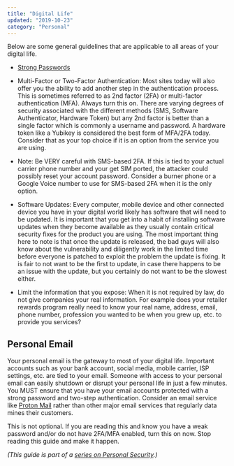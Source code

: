 ```yaml
---
title: "Digital Life"
updated: "2019-10-23"
category: "Personal"
---
```


Below are some general guidelines that are applicable to all areas of your digital life.

-   [Strong Passwords](/guides/passwords)

-   Multi-Factor or Two-Factor Authentication: Most sites today will also offer you the ability to add another step in the authentication process. This is sometimes referred to as 2nd factor (2FA) or multi-factor authentication (MFA). Always turn this on. There are varying degrees of security associated with the different methods (SMS, Software Authenticator, Hardware Token) but any 2nd factor is better than a single factor which is commonly a username and password. A hardware token like a Yubikey is considered the best form of MFA/2FA today. Consider that as your top choice if it is an option from the service you are using.

-   Note: Be VERY careful with SMS-based 2FA. If this is tied to your actual carrier phone number and your get SIM ported, the attacker could possibly reset your account password. Consider a burner phone or a Google Voice number to use for SMS-based 2FA when it is the only option.

-   Software Updates: Every computer, mobile device and other connected device you have in your digital world likely has software that will need to be updated. It is important that you get into a habit of installing software updates when they become available as they usually contain critical security fixes for the product you are using. The most important thing here to note is that once the update is released, the bad guys will also know about the vulnerability and diligently work in the limited time before everyone is patched to exploit the problem the update is fixing. It is fair to not want to be the first to update, in case there happens to be an issue with the update, but you certainly do not want to be the slowest either.

- Limit the information that you expose: When it is not required by law, do not give companies your real information. For example does your retailer rewards program really need to know your real name, address, email, phone number, profession you wanted to be when you grew up, etc. to provide you services?

Personal Email
--------------

Your personal email is the gateway to most of your digital life. Important accounts such as your bank account, social media, mobile carrier, ISP settings, etc. are tied to your email. Someone with access to your personal email can easily shutdown or disrupt your personal life in just a few minutes. You MUST ensure that you have your email accounts protected with a strong password and two-step authentication. Consider an email service like [Proton Mail](https://protonmail.com) rather than other major email services that regularly data mines their customers.

This is not optional. If you are reading this and know you have a weak password and/or do not have 2FA/MFA enabled, turn this on now. Stop reading this guide and make it happen.

*(This guide is part of a [series on Personal Security](/news/2019-10-23-personal-security-series).)*
